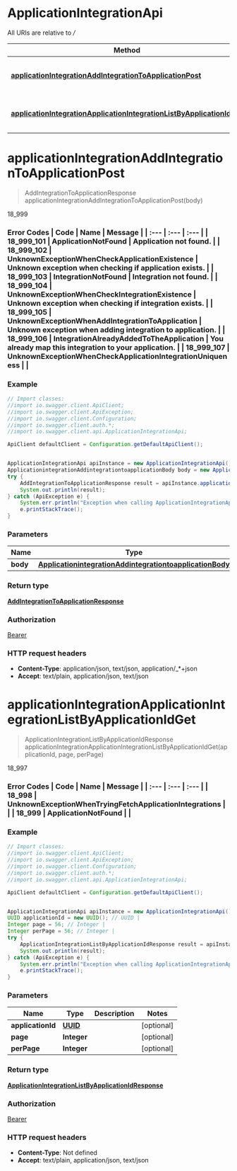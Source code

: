 # ApplicationIntegrationApi

All URIs are relative to */*

Method | HTTP request | Description
------------- | ------------- | -------------
[**applicationIntegrationAddIntegrationToApplicationPost**](ApplicationIntegrationApi.md#applicationIntegrationAddIntegrationToApplicationPost) | **POST** /application-integration/add-integration-to-application | 18_999
[**applicationIntegrationApplicationIntegrationListByApplicationIdGet**](ApplicationIntegrationApi.md#applicationIntegrationApplicationIntegrationListByApplicationIdGet) | **GET** /application-integration/application-integration-list-by-application-id | 18_997

<a name="applicationIntegrationAddIntegrationToApplicationPost"></a>
# **applicationIntegrationAddIntegrationToApplicationPost**
> AddIntegrationToApplicationResponse applicationIntegrationAddIntegrationToApplicationPost(body)

18_999

### Error Codes  | Code | Name | Message |  | :--- | :--- | :--- |  | 18_999_101 | ApplicationNotFound | Application not found. |  | 18_999_102 | UnknownExceptionWhenCheckApplicationExistence | Unknown exception when checking if application exists. |  | 18_999_103 | IntegrationNotFound | Integration not found. |  | 18_999_104 | UnknownExceptionWhenCheckIntegrationExistence | Unknown exception when checking if integration exists. |  | 18_999_105 | UnknownExceptionWhenAddIntegrationToApplication | Unknown exception when adding integration to application. |  | 18_999_106 | IntegrationAlreadyAddedToTheApplication | You already map this integration to your application. |  | 18_999_107 | UnknownExceptionWhenCheckApplicationIntegrationUniqueness |  |

### Example
```java
// Import classes:
//import io.swagger.client.ApiClient;
//import io.swagger.client.ApiException;
//import io.swagger.client.Configuration;
//import io.swagger.client.auth.*;
//import io.swagger.client.api.ApplicationIntegrationApi;

ApiClient defaultClient = Configuration.getDefaultApiClient();


ApplicationIntegrationApi apiInstance = new ApplicationIntegrationApi();
ApplicationintegrationAddintegrationtoapplicationBody body = new ApplicationintegrationAddintegrationtoapplicationBody(); // ApplicationintegrationAddintegrationtoapplicationBody | 
try {
    AddIntegrationToApplicationResponse result = apiInstance.applicationIntegrationAddIntegrationToApplicationPost(body);
    System.out.println(result);
} catch (ApiException e) {
    System.err.println("Exception when calling ApplicationIntegrationApi#applicationIntegrationAddIntegrationToApplicationPost");
    e.printStackTrace();
}
```

### Parameters

Name | Type | Description  | Notes
------------- | ------------- | ------------- | -------------
 **body** | [**ApplicationintegrationAddintegrationtoapplicationBody**](ApplicationintegrationAddintegrationtoapplicationBody.md)|  | [optional]

### Return type

[**AddIntegrationToApplicationResponse**](AddIntegrationToApplicationResponse.md)

### Authorization

[Bearer](../README.md#Bearer)

### HTTP request headers

 - **Content-Type**: application/json, text/json, application/_*+json
 - **Accept**: text/plain, application/json, text/json

<a name="applicationIntegrationApplicationIntegrationListByApplicationIdGet"></a>
# **applicationIntegrationApplicationIntegrationListByApplicationIdGet**
> ApplicationIntegrationListByApplicationIdResponse applicationIntegrationApplicationIntegrationListByApplicationIdGet(applicationId, page, perPage)

18_997

### Error Codes  | Code | Name | Message |  | :--- | :--- | :--- |  | 18_998 | UnknownExceptionWhenTryingFetchApplicationIntegrations |  |  | 18_999 | ApplicationNotFound |  |

### Example
```java
// Import classes:
//import io.swagger.client.ApiClient;
//import io.swagger.client.ApiException;
//import io.swagger.client.Configuration;
//import io.swagger.client.auth.*;
//import io.swagger.client.api.ApplicationIntegrationApi;

ApiClient defaultClient = Configuration.getDefaultApiClient();


ApplicationIntegrationApi apiInstance = new ApplicationIntegrationApi();
UUID applicationId = new UUID(); // UUID | 
Integer page = 56; // Integer | 
Integer perPage = 56; // Integer | 
try {
    ApplicationIntegrationListByApplicationIdResponse result = apiInstance.applicationIntegrationApplicationIntegrationListByApplicationIdGet(applicationId, page, perPage);
    System.out.println(result);
} catch (ApiException e) {
    System.err.println("Exception when calling ApplicationIntegrationApi#applicationIntegrationApplicationIntegrationListByApplicationIdGet");
    e.printStackTrace();
}
```

### Parameters

Name | Type | Description  | Notes
------------- | ------------- | ------------- | -------------
 **applicationId** | [**UUID**](.md)|  | [optional]
 **page** | **Integer**|  | [optional]
 **perPage** | **Integer**|  | [optional]

### Return type

[**ApplicationIntegrationListByApplicationIdResponse**](ApplicationIntegrationListByApplicationIdResponse.md)

### Authorization

[Bearer](../README.md#Bearer)

### HTTP request headers

 - **Content-Type**: Not defined
 - **Accept**: text/plain, application/json, text/json

